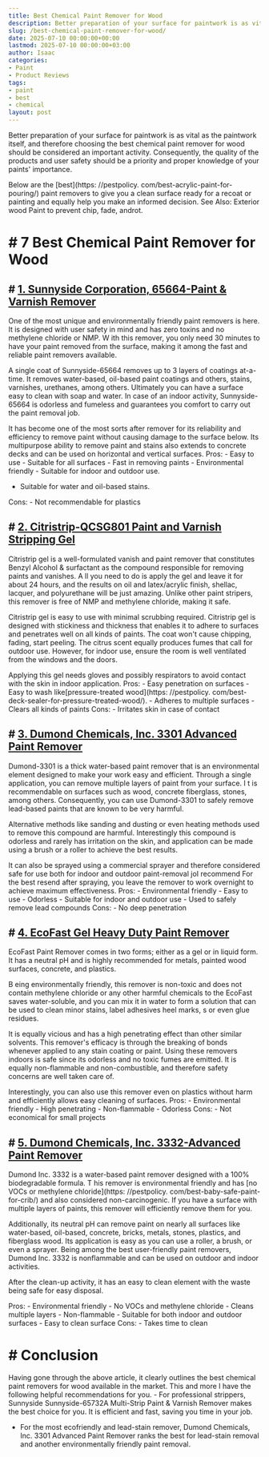 ```yaml
---
title: Best Chemical Paint Remover for Wood
description: Better preparation of your surface for paintwork is as vital as the paintwork itself, and therefore choosing the best chemical paint remover for wood should...
slug: /best-chemical-paint-remover-for-wood/
date: 2025-07-10 00:00:00+00:00
lastmod: 2025-07-10 00:00:00+03:00
author: Isaac
categories:
- Paint
- Product Reviews
tags:
- paint
- best
- chemical
layout: post
---
```


Better preparation of your surface for paintwork is as vital as the paintwork itself, and therefore choosing the best chemical paint remover for wood should be considered an important activity. Consequently, the quality of the products and user safety should be a priority and proper knowledge of your paints' importance.

Below are the [best](https: //pestpolicy. com/best-acrylic-paint-for-pouring/) paint removers to give you a clean surface ready for a recoat or painting and equally help you make an informed decision. See Also: Exterior wood Paint to prevent chip, fade, androt.

# # 7 Best Chemical Paint Remover for Wood

## # [1. Sunnyside Corporation, 65664-Paint & Varnish Remover](https://www.amazon.com/dp/B000TUHPAY/?tag=p-policy-20)

One of the most unique and environmentally friendly paint removers is here. It is designed with user safety in mind and has zero toxins and no methylene chloride or NMP. W ith this remover, you only need 30 minutes to have your paint removed from the surface, making it among the fast and reliable paint removers available.

A single coat of Sunnyside-65664 removes up to 3 layers of coatings at-a-time. It removes water-based, oil-based paint coatings and others, stains, varnishes, urethanes, among others. Ultimately you can have a surface easy to clean with soap and water. In case of an indoor activity, Sunnyside-65664 is odorless and fumeless and guarantees you comfort to carry out the paint removal job.

It has become one of the most sorts after remover for its reliability and efficiency to remove paint without causing damage to the surface below. Its multipurpose ability to remove paint and stains also extends to concrete decks and can be used on horizontal and vertical surfaces. Pros: - Easy to use - Suitable for all surfaces - Fast in removing paints - Environmental friendly - Suitable for indoor and outdoor use.

- Suitable for water and oil-based stains.

Cons: - Not recommendable for plastics

## # [2. Citristrip-QCSG801 Paint and Varnish Stripping Gel](https://www.amazon.com/dp/B07LF8T6PM/?tag=p-policy-20)

Citristrip gel is a well-formulated vanish and paint remover that constitutes Benzyl Alcohol & surfactant as the compound responsible for removing paints and vanishes. A ll you need to do is apply the gel and leave it for about 24 hours, and the results on oil and latex/acrylic finish, shellac, lacquer, and polyurethane will be just amazing. Unlike other paint stripers, this remover is free of NMP and methylene chloride, making it safe.

Citristrip gel is easy to use with minimal scrubbing required. Citristrip gel is designed with stickiness and thickness that enables it to adhere to surfaces and penetrates well on all kinds of paints. The coat won't cause chipping, fading, start peeling. The citrus scent equally produces fumes that call for outdoor use. However, for indoor use, ensure the room is well ventilated from the windows and the doors.

Applying this gel needs gloves and possibly respirators to avoid contact with the skin in indoor application. Pros: - Easy penetration on surfaces - Easy to wash like[pressure-treated wood](https: //pestpolicy. com/best-deck-sealer-for-pressure-treated-wood/). - Adheres to multiple surfaces - Clears all kinds of paints Cons: - Irritates skin in case of contact

## # [3. Dumond Chemicals, Inc. 3301 Advanced Paint Remover](https://www.amazon.com/dp/B08HQD44DH/?tag=p-policy-20)

Dumond-3301 is a thick water-based paint remover that is an environmental element designed to make your work easy and efficient. Through a single application, you can remove multiple layers of paint from your surface. I t is recommendable on surfaces such as wood, concrete fiberglass, stones, among others. Consequently, you can use Dumond-3301 to safely remove lead-based paints that are known to be very harmful.

Alternative methods like sanding and dusting or even heating methods used to remove this compound are harmful. Interestingly this compound is odorless and rarely has irritation on the skin, and application can be made using a brush or a roller to achieve the best results.

It can also be sprayed using a commercial sprayer and therefore considered safe for use both for indoor and outdoor paint-removal joI recommend For the best resend after spraying, you leave the remover to work overnight to achieve maximum effectiveness. Pros: - Environmental friendly - Easy to use - Odorless - Suitable for indoor and outdoor use - Used to safely remove lead compounds Cons: - No deep penetration

## # [4. EcoFast Gel Heavy Duty Paint Remover](https://www.amazon.com/dp/B00KY3053A/?tag=p-policy-20)

EcoFast Paint Remover comes in two forms; either as a gel or in liquid form. It has a neutral pH and is highly recommended for metals, painted wood surfaces, concrete, and plastics.

B eing environmentally friendly, this remover is non-toxic and does not contain methylene chloride or any other harmful chemicals to the EcoFast saves water-soluble, and you can mix it in water to form a solution that can be used to clean minor stains, label adhesives heel marks, s or even glue residues.

It is equally vicious and has a high penetrating effect than other similar solvents. This remover's efficacy is through the breaking of bonds whenever applied to any stain coating or paint. Using these removers indoors is safe since its odorless and no toxic fumes are emitted. It is equally non-flammable and non-combustible, and therefore safety concerns are well taken care of.

Interestingly, you can also use this remover even on plastics without harm and efficiently allows easy cleaning of surfaces. Pros: - Environmental friendly - High penetrating - Non-flammable - Odorless Cons: - Not economical for small projects

## # [5. Dumond Chemicals, Inc. 3332-Advanced Paint Remover](https://www.amazon.com/dp/B08M5JF9S8/?tag=p-policy-20)

Dumond Inc. 3332 is a water-based paint remover designed with a 100% biodegradable formula. T his remover is environmental friendly and has [no VOCs or methylene chloride](https: //pestpolicy. com/best-baby-safe-paint-for-crib/) and also considered non-carcinogenic. If you have a surface with multiple layers of paints, this remover will efficiently remove them for you.

Additionally, its neutral pH can remove paint on nearly all surfaces like water-based, oil-based, concrete, bricks, metals, stones, plastics, and fiberglass wood. Its application is easy as you can use a roller, a brush, or even a sprayer. Being among the best user-friendly paint removers, Dumond Inc. 3332 is nonflammable and can be used on outdoor and indoor activities.

After the clean-up activity, it has an easy to clean element with the waste being safe for easy disposal.

Pros: - Environmental friendly - No VOCs and methylene chloride - Cleans multiple layers - Non-flammable - Suitable for both indoor and outdoor surfaces - Easy to clean surface Cons: - Takes time to clean

# # Conclusion

Having gone through the above article, it clearly outlines the best chemical paint removers for wood available in the market. This and more I have the following helpful recommendations for you. - For professional strippers, Sunnyside Sunnyside-65732A Multi-Strip Paint & Varnish Remover makes the best choice for you. It is efficient and fast, saving you time in your job.

- For the most ecofriendly and lead-stain remover, Dumond Chemicals, Inc. 3301 Advanced Paint Remover ranks the best for lead-stain removal and another environmentally friendly paint removal.
